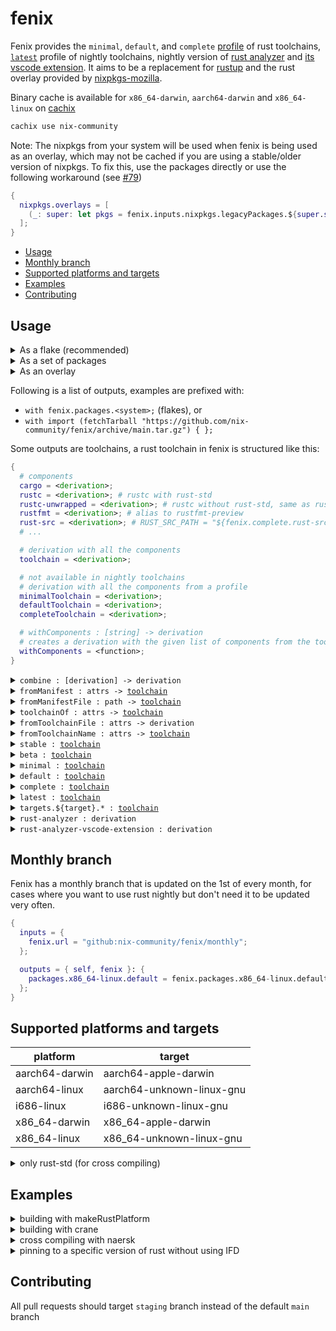 # fenix

Fenix provides the `minimal`, `default`, and `complete` [profile](https://rust-lang.github.io/rustup/concepts/profiles.html) of rust toolchains, [`latest`](#latest) profile of nightly toolchains, nightly version of [rust analyzer](https://rust-analyzer.github.io) and [its vscode extension](https://marketplace.visualstudio.com/items?itemName=rust-lang.rust-analyzer).
It aims to be a replacement for [rustup](https://rustup.rs) and the rust overlay provided by [nixpkgs-mozilla](https://github.com/mozilla/nixpkgs-mozilla).

Binary cache is available for `x86_64-darwin`, `aarch64-darwin` and `x86_64-linux` on [cachix](https://nix-community.cachix.org/)

```sh
cachix use nix-community
```

Note: The nixpkgs from your system will be used when fenix is being used as an overlay, which may not be cached if you are using a stable/older version of nixpkgs.
To fix this, use the packages directly or use the following workaround (see [#79](https://github.com/nix-community/fenix/issues/79))

```nix
{
  nixpkgs.overlays = [
    (_: super: let pkgs = fenix.inputs.nixpkgs.legacyPackages.${super.system}; in fenix.overlays.default pkgs pkgs)
  ];
}
```

- [Usage](#usage)
- [Monthly branch](#monthly-branch)
- [Supported platforms and targets](#supported-platforms-and-targets)
- [Examples](#examples)
- [Contributing](#contributing)


## Usage

<details>
  <summary>As a flake (recommended)</summary>

  ```nix
  {
    inputs = {
      fenix = {
        url = "github:nix-community/fenix";
        inputs.nixpkgs.follows = "nixpkgs";
      };
      nixpkgs.url = "nixpkgs/nixos-unstable";
    };

    outputs = { self, fenix, nixpkgs }: {
      packages.x86_64-linux.default = fenix.packages.x86_64-linux.minimal.toolchain;
      nixosConfigurations.nixos = nixpkgs.lib.nixosSystem {
        system = "x86_64-linux";
        modules = [
          ({ pkgs, ... }: {
            nixpkgs.overlays = [ fenix.overlays.default ];
            environment.systemPackages = [
              (pkgs.fenix.complete.withComponents [
                "cargo"
                "clippy"
                "rust-src"
                "rustc"
                "rustfmt"
              ])
              pkgs.rust-analyzer-nightly
            ];
          })
        ];
      };
    };
  }
  ```
</details>

<details>
  <summary>As a set of packages</summary>

  ```nix
  let
    fenix = import (fetchTarball "https://github.com/nix-community/fenix/archive/main.tar.gz") { };
  in
  fenix.minimal.toolchain
  ```
</details>

<details>
  <summary>As an overlay</summary>

  ```nix
  # configuration.nix
  { pkgs, ... }: {
    nixpkgs.overlays = [
      (import "${fetchTarball "https://github.com/nix-community/fenix/archive/main.tar.gz"}/overlay.nix")
    ];
    environment.systemPackages = with pkgs; [
      (fenix.complete.withComponents [
        "cargo"
        "clippy"
        "rust-src"
        "rustc"
        "rustfmt"
      ])
      rust-analyzer-nightly
    ];
  }
  ```
</details>

Following is a list of outputs, examples are prefixed with:

  - `with fenix.packages.<system>;` (flakes), or
  - `with import (fetchTarball "https://github.com/nix-community/fenix/archive/main.tar.gz") { };`

<a name="toolchain"></a>

Some outputs are toolchains, a rust toolchain in fenix is structured like this:

```nix
{
  # components
  cargo = <derivation>;
  rustc = <derivation>; # rustc with rust-std
  rustc-unwrapped = <derivation>; # rustc without rust-std, same as rustc.unwrapped
  rustfmt = <derivation>; # alias to rustfmt-preview
  rust-src = <derivation>; # RUST_SRC_PATH = "${fenix.complete.rust-src}/lib/rustlib/src/rust/library"
  # ...

  # derivation with all the components
  toolchain = <derivation>;

  # not available in nightly toolchains
  # derivation with all the components from a profile
  minimalToolchain = <derivation>;
  defaultToolchain = <derivation>;
  completeToolchain = <derivation>;

  # withComponents : [string] -> derivation
  # creates a derivation with the given list of components from the toolchain
  withComponents = <function>;
}
```


<details>
  <summary><code>combine : [derivation] -> derivation</code></summary>

  Combines a list of components into a derivation. If the components are from the same toolchain, use `withComponents` instead.

  ```nix
  combine [
    minimal.rustc
    minimal.cargo
    targets.wasm32-unknown-unknown.latest.rust-std
  ]
  ```
</details>

<details>
  <summary><code>fromManifest : attrs -> <a href="#toolchain">toolchain</a></code></summary>

  Creates a [toolchain](#toolchain) from a rustup manifest

  ```nix
  fromManifest (lib.importTOML ./channel-rust-nightly.toml)
  ```
</details>

<details>
  <summary><code>fromManifestFile : path -> <a href="#toolchain">toolchain</a></code></summary>

  Creates a [toolchain](#toolchain) from a rustup manifest file

  ```nix
  fromManifestFile ./channel-rust-nightly.toml
  ```
</details>

<details>
  <summary><code>toolchainOf : attrs -> <a href="#toolchain">toolchain</a></code></summary>

  Creates [toolchain](#toolchain) from given arguments:

  argument | default | description
  -|-|-
  root | `"https://static.rust-lang.org/dist"` | root url from downloading manifest, usually left as default
  channel | `"nightly"` | rust channel, one of `"stable"`, `"beta"`, `"nightly"`, and version number
  date | `null` | date of the toolchain, latest if unset
  sha256 | `null` | sha256 of the manifest, required in pure evaluation mode, set to `lib.fakeSha256` to get the actual sha256 from the error message

  ```nix
  toolchainOf {
    channel = "beta";
    date = "2021-08-29";
    sha256 = "0dkmjil9avba6l0l9apmgwa8d0h4f8jzgxkq3gvn8d2xc68ks5a5";
  }
  ```
</details>

<details>
  <summary><code>fromToolchainFile : attrs -> derivation</code></summary>

  Creates a derivation from a [rust toolchain file](https://rust-lang.github.io/rustup/overrides.html#the-toolchain-file), accepts the following arguments:

  argument | description
  -|-
  file | path to the rust toolchain file, usually either `./rust-toolchain` or `./rust-toolchain.toml`, conflicts with `dir`
  dir | path to the directory that has `rust-toolchain` or `rust-toolchain.toml`, conflicts with `file`
  sha256 | sha256 of the manifest, required in pure evaluation mode, set to `lib.fakeSha256` to get the actual sha256 from the error message

  ```nix
  fromToolchainFile {
    file = ./rust-toolchain.toml;
    sha256 = lib.fakeSha256;
  }
  ```

  ```nix
  fromToolchainFile { dir = ./.; }
  ```
</details>

<details>
  <summary><code>fromToolchainName : attrs -> <a href="#toolchain">toolchain</a></code></summary>

  Creates a [toolchain](#toolchain) from a toolchain name, accepts the following arguments:

  argument | description
  -|-
  name | rust channel, one of `"stable"`, `"beta"`, `"nightly"`, and date.
  sha256 | sha256 of the manifest, required in pure evaluation mode, set to `lib.fakeSha256` to get the actual sha256 from the error message

  ```nix
  fromToolchainName { name = "nightly-2023-08-07"; sha256 = "Ho2/rJSi6KiHbxgDpdvYE0dwrEUD3psnyYyLmFNYKII="; }
  ```

  ```nix
  fromToolchainName { name = (lib.importTOML ./rust-toolchain.toml).toolchain.channel; }
  ```
</details>

<details>
  <summary><code>stable : <a href="#toolchain">toolchain</a></code></summary>

  The stable [toolchain](#toolchain)
</details>

<details>
  <summary><code>beta : <a href="#toolchain">toolchain</a></code></summary>

  The beta [toolchain](#toolchain)
</details>

<details>
  <summary><code>minimal : <a href="#toolchain">toolchain</a></code></summary>

  The minimal profile of the nightly [toolchain](#toolchain)
</details>

<details>
  <summary><code>default : <a href="#toolchain">toolchain</a></code></summary>

  The default profile of the nightly [toolchain](#toolchain), sometimes lags behind the `minimal` profile
</details>

<details>
  <summary><code>complete : <a href="#toolchain">toolchain</a></code></summary>

  The complete profile of the nightly [toolchain](#toolchain), usually lags behind the `minimal` and `default` profile
</details>

<a name="latest" />
<details>
  <summary><code>latest : <a href="#toolchain">toolchain</a></code></summary>

  A custom [toolchain](#toolchain) that contains all the components from the `complete` profile but not from necessarily the same date.
  Unlike the `complete` profile, you get the latest version of the components, but risks a larger chance of incompatibility.
</details>

<details>
  <summary><code>targets.${target}.* : <a href="#toolchain">toolchain</a></code></summary>

  [Toolchain](#toolchain)s for [supported targets](#supported-platforms-and-targets), everything mentioned above except for `combine` is supported

  ```nix
  targets.wasm32-unknown-unknown.latest.rust-std
  ```
</details>

<details>
  <summary><code>rust-analyzer : derivation</code></summary>

  Nightly version of `rust-analyzer`, also available with overlay as `rust-analyzer-nightly`

  ```nix
  # configuration.nix with overlay
  { pkgs, ... }: {
    environment.systemPackages = with pkgs; [ rust-analyzer-nightly ];
  }
  ```
</details>

<details>
  <summary><code>rust-analyzer-vscode-extension : derivation</code></summary>

  Nightly version of `vscode-extensions.rust-lang.rust-analyzer`, also available with overlay as `vscode-extensions.rust-lang.rust-analyzer-nightly`

  ```nix
  # with overlay
  with pkgs; vscode-with-extensions.override {
    vscodeExtensions = [
      vscode-extensions.rust-lang.rust-analyzer-nightly
    ];
  }
  ```
</details>


## Monthly branch

Fenix has a monthly branch that is updated on the 1st of every month,
for cases where you want to use rust nightly but don't need it to be
updated very often.

```nix
{
  inputs = {
    fenix.url = "github:nix-community/fenix/monthly";
  };

  outputs = { self, fenix }: {
    packages.x86_64-linux.default = fenix.packages.x86_64-linux.default.toolchain;
  };
}
```


## Supported platforms and targets

| platform | target |
-|-
aarch64-darwin | aarch64-apple-darwin
aarch64-linux | aarch64-unknown-linux-gnu
i686-linux | i686-unknown-linux-gnu
x86_64-darwin | x86_64-apple-darwin
x86_64-linux | x86_64-unknown-linux-gnu

<details>
  <summary>
    only rust-std (for cross compiling)
  </summary>

  - aarch64-apple-darwin
  - aarch64-apple-ios
  - aarch64-linux-android
  - aarch64-pc-windows-msvc
  - aarch64-unknown-fuchsia
  - aarch64-unknown-linux-musl
  - arm-linux-androideabi
  - arm-unknown-linux-gnueabi
  - arm-unknown-linux-gnueabihf
  - arm-unknown-linux-musleabi
  - arm-unknown-linux-musleabihf
  - armv5te-unknown-linux-gnueabi
  - armv7-linux-androideabi
  - armv7-unknown-linux-gnueabihf
  - armv7-unknown-linux-musleabihf
  - asmjs-unknown-emscripten
  - i586-pc-windows-msvc
  - i586-unknown-linux-gnu
  - i586-unknown-linux-musl
  - i686-linux-android
  - i686-pc-windows-gnu
  - i686-pc-windows-msvc
  - i686-unknown-freebsd
  - i686-unknown-linux-musl
  - mips-unknown-linux-gnu
  - mips-unknown-linux-musl
  - mips64-unknown-linux-gnuabi64
  - mips64el-unknown-linux-gnuabi64
  - mipsel-unknown-linux-gnu
  - mipsel-unknown-linux-musl
  - powerpc-unknown-linux-gnu
  - powerpc64-unknown-linux-gnu
  - powerpc64le-unknown-linux-gnu
  - s390x-unknown-linux-gnu
  - sparc64-unknown-linux-gnu
  - sparcv9-sun-solaris
  - wasm32-unknown-emscripten
  - wasm32-unknown-unknown
  - x86_64-apple-ios
  - x86_64-linux-android
  - x86_64-pc-windows-gnu
  - x86_64-pc-windows-msvc
  - x86_64-rumprun-netbsd
  - x86_64-sun-solaris
  - x86_64-unknown-freebsd
  - x86_64-unknown-fuchsia
  - x86_64-unknown-illumos
  - x86_64-unknown-linux-gnux32
  - x86_64-unknown-linux-musl
  - x86_64-unknown-netbsd
  - x86_64-unknown-redox
</details>


## Examples

<details>
  <summary>building with makeRustPlatform</summary>

  ```nix
  {
    inputs = {
      fenix = {
        url = "github:nix-community/fenix";
        inputs.nixpkgs.follows = "nixpkgs";
      };
      flake-utils.url = "github:numtide/flake-utils";
      nixpkgs.url = "nixpkgs/nixos-unstable";
    };

    outputs = { self, fenix, flake-utils, nixpkgs }:
      flake-utils.lib.eachDefaultSystem (system: {
        packages.default =
          let
            toolchain = fenix.packages.${system}.minimal.toolchain;
            pkgs = nixpkgs.legacyPackages.${system};
          in

          (pkgs.makeRustPlatform {
            cargo = toolchain;
            rustc = toolchain;
          }).buildRustPackage {
            pname = "example";
            version = "0.1.0";

            src = ./.;

            cargoLock.lockFile = ./Cargo.lock;
          };
      });
  }
  ```
</details>

<details>
  <summary>building with crane</summary>

  ```nix
  {
    inputs = {
      crane = {
        url = "github:ipetkov/crane";
        inputs = {
          flake-utils.follows = "flake-utils";
          nixpkgs.follows = "nixpkgs";
        };
      };
      fenix = {
        url = "github:nix-community/fenix";
        inputs.nixpkgs.follows = "nixpkgs";
      };
      flake-utils.url = "github:numtide/flake-utils";
      nixpkgs.url = "nixpkgs/nixos-unstable";
    };

    outputs = { self, crane, fenix, flake-utils, nixpkgs }:
      flake-utils.lib.eachDefaultSystem (system: {
        packages.default =
          let
            craneLib = (crane.mkLib nixpkgs.legacyPackages.${system}).overrideToolchain fenix.packages.${system}.stable.toolchain;
          in

          craneLib.buildPackage {
            src = ./.;
          };
      });
  }
  ```
</details>

<details>
  <summary>cross compiling with naersk</summary>

  ```nix
  {
    inputs = {
      fenix = {
        url = "github:nix-community/fenix";
        inputs.nixpkgs.follows = "nixpkgs";
      };
      flake-utils.url = "github:numtide/flake-utils";
      naersk = {
        url = "github:nix-community/naersk";
        inputs.nixpkgs.follows = "nixpkgs";
      };
      nixpkgs.url = "nixpkgs/nixos-unstable";
    };

    outputs = { self, fenix, flake-utils, naersk, nixpkgs }:
      flake-utils.lib.eachDefaultSystem (system: {
        packages.default =
          let
            pkgs = nixpkgs.legacyPackages.${system};
            target = "aarch64-unknown-linux-gnu";
            toolchain = with fenix.packages.${system}; combine [
              minimal.cargo
              minimal.rustc
              targets.${target}.latest.rust-std
            ];
          in

          (naersk.lib.${system}.override {
            cargo = toolchain;
            rustc = toolchain;
          }).buildPackage {
            src = ./.;
            CARGO_BUILD_TARGET = target;
            CARGO_TARGET_AARCH64_UNKNOWN_LINUX_GNU_LINKER =
              let
                inherit (pkgs.pkgsCross.aarch64-multiplatform.stdenv) cc;
              in
              "${cc}/bin/${cc.targetPrefix}cc";
          };
      });
  }
  ```
</details>

<details>
  <summary>pinning to a specific version of rust without using IFD</summary>

  ```nix
  {
    inputs = {
      fenix = {
        url = "github:nix-community/fenix";
        inputs.nixpkgs.follows = "nixpkgs";
      };
      nixpkgs.url = "nixpkgs/nixos-unstable";
      rust-manifest = {
        url = "https://static.rust-lang.org/dist/channel-rust-stable.toml";
        flake = false;
      };
    };

    outputs = { self, fenix, nixpkgs, rust-manifest }: {
      packages.x86_64-linux.default =
        (fenix.packages.x86_64-linux.fromManifestFile rust-manifest).minimalToolchain;
    };
  }
  ```
</details>

## Contributing

All pull requests should target `staging` branch instead of the default `main` branch
